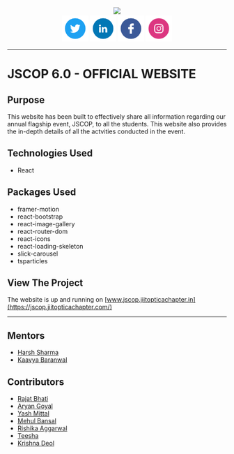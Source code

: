 <div align = "center">

<img height=100px src= "https://res.cloudinary.com/dnqsoxydq/image/upload/v1713942236/JSCOP6.0/jscop6logo2_ubjyj8.png">
</div>

<div align = "center">
<a href="https://twitter.com/jiitoptica"><img src="https://github.com/aritraroy/social-icons/blob/master/twitter-icon.png?raw=true" width="60"></a>
<a href="https://www.linkedin.com/company/jiitopticachapter/mycompany/"><img src="https://github.com/aritraroy/social-icons/blob/master/linkedin-icon.png?raw=true" width="60"></a>
<a href="https://www.facebook.com/jiitopticachapter/"><img src="https://github.com/aritraroy/social-icons/blob/master/facebook-icon.png?raw=true" width="60"></a>
<a href="https://www.instagram.com/jiitopticachapter"><img src="https://github.com/aritraroy/social-icons/blob/master/instagram-icon.png?raw=true" width="60"></a>
</div>


---
# JSCOP 6.0 - OFFICIAL WEBSITE
## Purpose
This website has been built to effectively share all information regarding our annual flagship event, JSCOP, to all the students. This website also provides the in-depth details of all the actvities conducted in the event.

## Technologies Used
- React

 ## Packages Used
- framer-motion
- react-bootstrap
- react-image-gallery
- react-router-dom
- react-icons
- react-loading-skeleton
- slick-carousel
- tsparticles

## View The Project
The website is up and running on [www.jscop.jiitopticachapter.in](https://jscop.jiitopticachapter.com/)

---

## Mentors
- [Harsh Sharma](https://github.com/HarshSharma20503)
- [Kaavya Baranwal](https://github.com/kaavyabaranwal)

## Contributors
- [Rajat Bhati](https://github.com/Rajatt09)
- [Aryan Goyal](https://github.com/AryanAg08)
- [Yash Mittal](https://github.com/Geekyash10)
- [Mehul Bansal](https://github.com/mehul1409)
- [Rishika Aggarwal](https://github.com/rishika-on-git)
- [Teesha](https://github.com/teesha17)
- [Krishna Deol](https://github.com/Krishnadeol)

